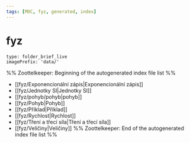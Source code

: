 ```yaml
---
tags: [MOC, fyz, generated, index]
---
```

# fyz
```ccard
type: folder_brief_live
imagePrefix: 'data/'
```
%% Zoottelkeeper: Beginning of the autogenerated index file list  %%
-  [[fyz/Exponencionální zápis|Exponencionální zápis]]
-  [[fyz/Jednotky SI|Jednotky SI]]
-  [[fyz/pohyb/pohyb|pohyb]]
-  [[fyz/Pohyb|Pohyb]]
-  [[fyz/Příklad|Příklad]]
-  [[fyz/Rychlost|Rychlost]]
-  [[fyz/Tření a třecí síla|Tření a třecí síla]]
-  [[fyz/Veličiny|Veličiny]]
%% Zoottelkeeper: End of the autogenerated index file list  %%
